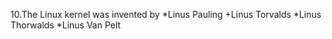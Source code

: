 10.The Linux kernel was invented by 
*Linus Pauling 
+Linus Torvalds 
*Linus Thorwalds 
*Linus Van Pelt
